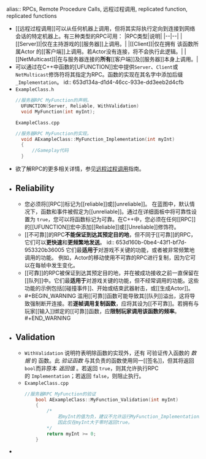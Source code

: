 alias:: RPCs, Remote Procedure Calls, 远程过程调用, replicated function, replicated functions

- [[远程过程调用]]可以从任何机器上调用，但将其实际执行定向到连接到网络会话的特定机器上。有三种类型的RPC可用：
  |RPC类型|说明|
  |--|--|
  |[[Server]]|仅在主持游戏的[[服务器]]上调用。|
  |[[Client]]|仅在拥有 该函数所属Actor 的[[客户端]]上调用。若Actor没有连接，将不会执行此逻辑。|
  |[[NetMulticast]]|在与服务器连接的**所有**[[客户端]]及[[服务器]]本身上调用。|
- 可以通过在C++中函数的[UFUNCTION]]宏中提供`Server`、`Client`或`NetMulticast`修饰符将其指定为RPC。函数的实现在其名字中添加后缀 `_Implementation`。
  id:: 653d134a-d1d4-46cc-933e-dd3eeb2d4cfb
- `ExampleClass.h`
  ``` cpp 
  //服务器RPC MyFunction的声明。
    UFUNCTION(Server, Reliable, WithValidation)
    void MyFunction(int myInt);
  ```
  `ExampleClass.cpp`
  ```cpp 
  //服务器RPC MyFunction的实现。
    void AExampleClass::MyFunction_Implementation(int myInt)
    {
        //Gameplay代码
    }
  ```
- 欲了解RPC的更多相关详情，参见[远程过程调用](https://docs.unrealengine.com/5.3/zh-CN/rpcs-in-unreal-engine)指南。
- ## Reliability
	- 您必须将[[RPC]]标记为[[reliable]]或[[unreliable]]。
	  在蓝图中，默认情况下，函数和事件被假定为[[unreliable]]。通过在详细面板中将可靠性设置为 `true`，您可以将函数标记为可靠。在C++中，您必须在任何[[RPC]]的[[UFUNCTION]]宏中添加[[Reliable]]或[[Unreliable]]修饰符。
	- [[不可靠]]的RPC**不能保证到达其预定目的地**，但不同于[[可靠]]的RPC，它们可以**更快速**和**更频繁地发送**。
	  id:: 653d160b-0be4-43f1-bf7d-953320b36005
	  它们最**适用于**对游戏不关键的功能，或者被非常频繁地调用的功能。
	  例如，Actor的移动使用不可靠的RPC进行复制，因为它可以在每帧中发生变化。
	- [[可靠]]的RPC被保证到达其预定目的地，并在被成功接收之前一直保留在[[队列]]中。它们最**适用于**对游戏关键的功能，但不经常调用的功能。这些功能的示例包括[[碰撞事件]]、开始或结束武器射击，或[[生成Actor]]。
	- #+BEGIN_WARNING
	  滥用[[可靠]]函数可能导致其[[队列]]溢出，这将导致强制断开连接。若**逐帧调用复制函数**，应将其设为[[不可靠]]。若拥有与玩家[[输入]]绑定的[[可靠]]函数，应**限制玩家调用该函数的频率**。
	  #+END_WARNING
- ## Validation
	- `WithValidation` 说明符表明除函数的实现外，还有 可验证传入函数的 *数据* 的 函数。此 *验证函数* 与其负责的函数使用同一[[签名]]，但其将返回`bool`而非原本 *返回值* 。若返回 `true`，则其允许执行RPC的 `Implementation`；若返回 `false`，则阻止执行。
	- `ExampleClass.cpp`
	  ``` cpp
	  //服务器RPC MyFunction的验证
	      bool AExampleClass::MyFunction_Validation(int myInt)
	      {
	          /*
	              若myInt的值为负，建议不允许运行MyFunction_Implementation。
	              因此仅在myInt大于零时返回true。
	          */
	          return myInt >= 0;
	      }
	  ```
-
